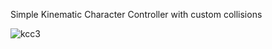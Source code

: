 Simple Kinematic Character Controller with custom collisions

![kcc3](https://github.com/user-attachments/assets/93c21563-66c1-4611-b3bb-734a39150c2e)
